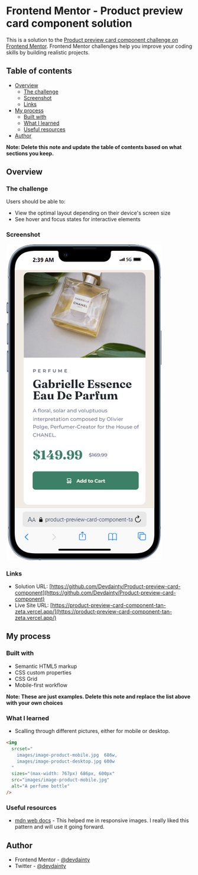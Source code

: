 # Frontend Mentor - Product preview card component solution

This is a solution to the [Product preview card component challenge on Frontend Mentor](https://www.frontendmentor.io/challenges/product-preview-card-component-GO7UmttRfa). Frontend Mentor challenges help you improve your coding skills by building realistic projects.

## Table of contents

- [Overview](#overview)
  - [The challenge](#the-challenge)
  - [Screenshot](#screenshot)
  - [Links](#links)
- [My process](#my-process)
  - [Built with](#built-with)
  - [What I learned](#what-i-learned)
  - [Useful resources](#useful-resources)
- [Author](#author)

**Note: Delete this note and update the table of contents based on what sections you keep.**

## Overview

### The challenge

Users should be able to:

- View the optimal layout depending on their device's screen size
- See hover and focus states for interactive elements

### Screenshot

![](./screenshot.png)

### Links

- Solution URL: [https://github.com/Devdainty/Product-preview-card-component](https://github.com/Devdainty/Product-preview-card-component)
- Live Site URL: [https://product-preview-card-component-tan-zeta.vercel.app/](https://product-preview-card-component-tan-zeta.vercel.app/)

## My process

### Built with

- Semantic HTML5 markup
- CSS custom properties
- CSS Grid
- Mobile-first workflow

**Note: These are just examples. Delete this note and replace the list above with your own choices**

### What I learned

- Scalling through different pictures, either for mobile or desktop.

```html
<img
  srcset="
    images/image-product-mobile.jpg  686w,
    images/image-product-desktop.jpg 600w
  "
  sizes="(max-width: 767px) 686px, 600px"
  src="images/image-product-mobile.jpg"
  alt="A perfume bottle"
/>
```

### Useful resources

- [mdn web docs](https://developer.mozilla.org/en-US/docs/Learn/HTML/Multimedia_and_embedding/Responsive_images) - This helped me in responsive images. I really liked this pattern and will use it going forward.

## Author

- Frontend Mentor - [@devdainty](https://www.frontendmentor.io/profile/devdainty)
- Twitter - [@devdainty](https://www.twitter.com/devdainty)
